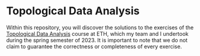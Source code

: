 # Topological Data Analysis

Within this repository, you will discover the solutions to the exercises of the [Topological Data Analysis](https://ti.inf.ethz.ch/ew/courses/TDA23/index.html) course at ETH, which my team and I undertook during the spring semester of 2023. It is important to note that we do not claim to guarantee the correctness or completeness of every exercise.